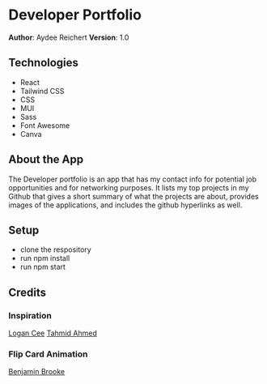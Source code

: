 # Developer Portfolio 

**Author**: Aydee Reichert
**Version**: 1.0

## Technologies

- React 
- Tailwind CSS
- CSS
- MUI
- Sass
- Font Awesome
- Canva

## About the App

The Developer portfolio is an app that has my contact info for potential 
job opportunities and for networking purposes. It lists my top projects in my Github that
gives a short summary of what the projects are about, provides images of the 
applications, and includes the github hyperlinks as well.

## Setup
- clone the respository
- run npm install
- run npm start

## Credits

### Inspiration

[Logan Cee](https://dribbble.com/shots/11276631-DS-Personal-Developer-Portfolio)
[Tahmid Ahmed](https://www.youtube.com/watch?v=lgeoAUvoRJU)

### Flip Card Animation

[Benjamin Brooke](https://bvgsoftware.com/blog/how-to-build-a-flip-card-component-with-react/)
